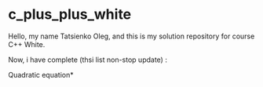 # c_plus_plus_white
Hello, my name Tatsienko Oleg, and this is my solution repository for course C++ White.


Now, i have complete (thsi list non-stop update) :

Quadratic equation*
